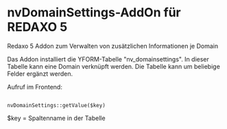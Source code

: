 # nvDomainSettings-AddOn für REDAXO 5

Redaxo 5 Addon zum Verwalten von zusätzlichen Informationen je Domain

Das Addon installiert die YFORM-Tabelle "nv_domainsettings". 
In dieser Tabelle kann eine Domain verknüpft werden. 
Die Tabelle kann um beliebige Felder ergänzt werden.

Aufruf im Frontend: 

<code>
nvDomainSettings::getValue($key)
</code>

$key = Spaltenname in der Tabelle